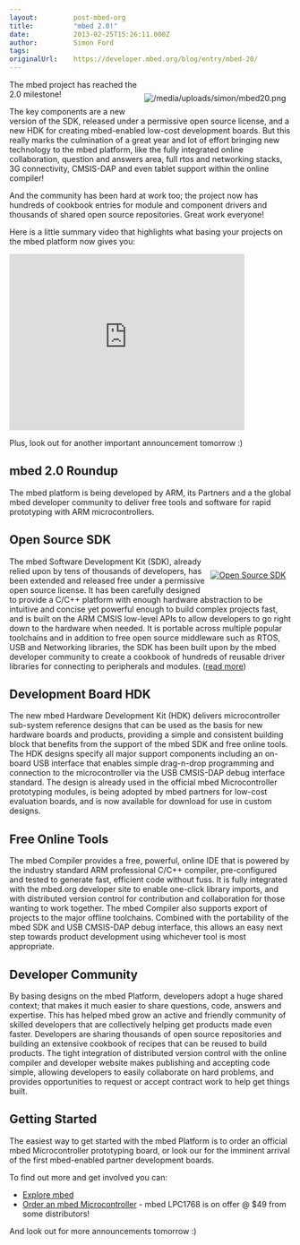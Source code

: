 ```yaml
---
layout:         post-mbed-org
title:          "mbed 2.0!"
date:           2013-02-25T15:26:11.000Z
author:         Simon Ford
tags:           
originalUrl:    https://developer.mbed.org/blog/entry/mbed-20/
---
```


<div style="padding: 10px; float:right">
  <p>
    <img src=
    "https://developer.mbed.org/media/uploads/simon/mbed20.png"
    alt="/media/uploads/simon/mbed20.png" title=
    "/media/uploads/simon/mbed20.png">
  </p>
</div>
<p>
  The mbed project has reached the 2.0 milestone!
</p>
<p>
  The key components are a new version of the SDK, released under a
  permissive open source license, and a new HDK for creating
  mbed-enabled low-cost development boards. But this really marks
  the culmination of a great year and lot of effort bringing new
  technology to the mbed platform, like the fully integrated online
  collaboration, question and answers area, full rtos and
  networking stacks, 3G connectivity, CMSIS-DAP and even tablet
  support within the online compiler!
</p>
<p>
  And the community has been hard at work too; the project now has
  hundreds of cookbook entries for module and component drivers and
  thousands of shared open source repositories. Great work
  everyone!
</p>
<p>
  Here is a little summary video that highlights what basing your
  projects on the mbed platform now gives you:
</p>
<div class="flex-video">
  <iframe width="420" height="315" src=
  "https://www.youtube.com/embed/HhAl1ybZVWg" frameborder="0"
  allowfullscreen="allowfullscreen"></iframe>
</div>
<p>
  Plus, look out for another important announcement tomorrow :)
</p>
<h2>
  mbed 2.0 Roundup
</h2>
<p>
  The mbed platform is being developed by ARM, its Partners and a
  the global mbed developer community to deliver free tools and
  software for rapid prototyping with ARM microcontrollers.
</p>
<h2>
  Open Source SDK
</h2>
<div style="padding: 10px; float:right">
  <p>
    <a href="/blog/entry/mbed-SDK-is-now-Open-Source/"><img src=
    "https://developer.mbed.org/media/uploads/simon/xmbed-sdk-open-source.png.pagespeed.ic.1ly5zhtt92.png"
    alt="Open Source SDK" title="Open Source SDK"></a>
  </p>
</div>
<p>
  The mbed Software Development Kit (SDK), already relied upon by
  tens of thousands of developers, has been extended and released
  free under a permissive open source license. It has been
  carefully designed to provide a C/C++ platform with enough
  hardware abstraction to be intuitive and concise yet powerful
  enough to build complex projects fast, and is built on the ARM
  CMSIS low-level APIs to allow developers to go right down to the
  hardware when needed. It is portable across multiple popular
  toolchains and in addition to free open source middleware such as
  RTOS, USB and Networking libraries, the SDK has been built upon
  by the mbed developer community to create a cookbook of hundreds
  of reusable driver libraries for connecting to peripherals and
  modules. (<a href="/blog/entry/mbed-SDK-is-now-Open-Source/">read
  more</a>)
</p>
<h2>
  Development Board HDK
</h2>
<p>
  The new mbed Hardware Development Kit (HDK) delivers
  microcontroller sub-system reference designs that can be used as
  the basis for new hardware boards and products, providing a
  simple and consistent building block that benefits from the
  support of the mbed SDK and free online tools. The HDK designs
  specify all major support components including an on-board USB
  interface that enables simple drag-n-drop programming and
  connection to the microcontroller via the USB CMSIS-DAP debug
  interface standard. The design is already used in the official
  mbed Microcontroller prototyping modules, is being adopted by
  mbed partners for low-cost evaluation boards, and is now
  available for download for use in custom designs.
</p>
<h2>
  Free Online Tools
</h2>
<p>
  The mbed Compiler provides a free, powerful, online IDE that is
  powered by the industry standard ARM professional C/C++ compiler,
  pre-configured and tested to generate fast, efficient code
  without fuss. It is fully integrated with the mbed.org developer
  site to enable one-click library imports, and with distributed
  version control for contribution and collaboration for those
  wanting to work together. The mbed Compiler also supports export
  of projects to the major offline toolchains. Combined with the
  portability of the mbed SDK and USB CMSIS-DAP debug interface,
  this allows an easy next step towards product development using
  whichever tool is most appropriate.
</p>
<h2>
  Developer Community
</h2>
<p>
  By basing designs on the mbed Platform, developers adopt a huge
  shared context; that makes it much easier to share questions,
  code, answers and expertise. This has helped mbed grow an active
  and friendly community of skilled developers that are
  collectively helping get products made even faster. Developers
  are sharing thousands of open source repositories and building an
  extensive cookbook of recipes that can be reused to build
  products. The tight integration of distributed version control
  with the online compiler and developer website makes publishing
  and accepting code simple, allowing developers to easily
  collaborate on hard problems, and provides opportunities to
  request or accept contract work to help get things built.
</p>
<h2>
  Getting Started
</h2>
<p>
  The easiest way to get started with the mbed Platform is to order
  an official mbed Microcontroller prototyping board, or look our
  for the imminent arrival of the first mbed-enabled partner
  development boards.
</p>
<p>
  To find out more and get involved you can:
</p>
<ul>
  <li>
    <a href="/explore">Explore mbed</a>
  </li>
  <li>
    <a href="/order">Order an mbed Microcontroller</a> - mbed
    LPC1768 is on offer @ $49 from some distributors!
  </li>
</ul>
<p>
  And look out for more announcements tomorrow :)
</p>

